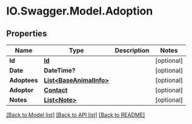 # IO.Swagger.Model.Adoption
## Properties

Name | Type | Description | Notes
------------ | ------------- | ------------- | -------------
**Id** | [**Id**](Id.md) |  | [optional] 
**Date** | **DateTime?** |  | [optional] 
**Adoptees** | [**List&lt;BaseAnimalInfo&gt;**](BaseAnimalInfo.md) |  | [optional] 
**Adoptor** | [**Contact**](Contact.md) |  | [optional] 
**Notes** | [**List&lt;Note&gt;**](Note.md) |  | [optional] 

[[Back to Model list]](../README.md#documentation-for-models) [[Back to API list]](../README.md#documentation-for-api-endpoints) [[Back to README]](../README.md)


